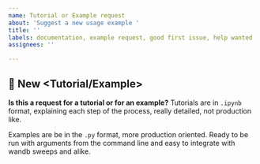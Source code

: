 ```yaml
---
name: Tutorial or Example request
about: 'Suggest a new usage example '
title: ''
labels: documentation, example request, good first issue, help wanted
assignees: ''

---
```


## 📓 New <Tutorial/Example>

**Is this a request for a tutorial or for an example?**
Tutorials are in `.ipynb` format, explaining each step of the process, really detailed, not production like.

Examples are be in the `.py` format, more production oriented. Ready to be run with arguments from the command line and easy to integrate with wandb sweeps and alike.
